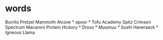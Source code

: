 # words

Burrito
Pretzel
Mammoth
Alcove *
spoor *
Tofu
Academy
Spitz
Crimson
Spectrum
Macaroni
Protein
Hickory *
Dross *
Muumuu *
Sushi
Haversack *
Igneous
Llama
